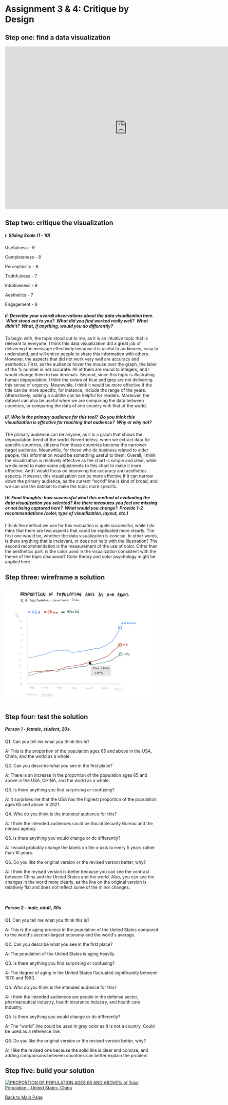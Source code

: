 # Assignment 3 & 4: Critique by Design

## Step one: find a data visualization
<iframe src="https://data.worldbank.org/share/widget?indicators=SP.POP.65UP.TO.ZS" width='800' height='533' frameBorder='0' scrolling="no" ></iframe>


## Step two: critique the visualization

##### I. Sliding Scale (1 - 10)
Usefulness - 9

Completeness - 8

Perceptibility - 8

Truthfulness - 7

Intuitiveness - 9

Aesthetics - 7

Engagement - 9

##### II. Describe your overall observations about the data visualization here.  What stood out to you?  What did you find worked really well?  What didn't?  What, if anything, would you do differently?  

To begin with, the topic stood out to me, as it is an intuitive topic that is relevant to everyone. I think this data visualization did a great job of delivering the message effectively because it is useful to audiences, easy to understand, and will entice people to share this information with others. However, the aspects that did not work very well are accuracy and aesthetics. First, as the audience hover the mouse over the graph, the label of the % number is not accurate. All of them are round to integers, and I would change them to two decimals. Second, since this topic is illustrating human depopulation, I think the colors of blue and grey are not delivering this sense of urgency. Meanwhile, I think it would be more effective if the title can be more specific, for instance, include the range of the years. Alternatively, adding a subtitle can be helpful for readers. Moreover, the dataset can also be useful when we are comparing the data between countries, or comparing the data of one country with that of the world.

##### III. Who is the primary audience for this tool?  Do you think this visualization is effective for reaching that audience?  Why or why not?

The primary audience can be anyone, as it is a graph that shows the depopulation trend of the world. Nevertheless, when we extract data for specific countries, citizens from those countries become the narrower target audience. Meanwhile, for those who do business related to elder people, this information would be something useful to them. Overall, I think the visualization is relatively effective as the chart is simple and clear, while we do need to make some adjustments to this chart to make it more effective. And I would focus on improving the accuracy and aesthetics aspects. However, this visualization can be more effective if it can narrow down the primary audience, as the current “world” line is kind of broad, and we can use the dataset to make the topic more specific.


##### IV. Final thoughts: how successful what this method at evaluating the data visualization you selected? Are there measures you feel are missing or not being captured here?  What would you change?  Provide 1-2 recommendations (color, type of visualization, layout, etc.)

I think the method we use for this evaluation is quite successful, while I do think that there are two aspects that could be explicated more clearly. The first one would be, whether the data visualization is concise. In other words, is there anything that is irrelevant, or does not help with the illustration? The second recommendation is the measurement of the use of color. Other than the aesthetics part, is the color used in the visualization consistent with the theme of the topic discussed? Color theory and color psychology might be applied here.


## Step three: wireframe a solution

![alt text](images/population_sketch.JPG)

## Step four: test the solution

##### Person 1 - female, student, 20s

Q1. Can you tell me what you think this is?

A: This is the proportion of the population ages 65 and above in the USA, China, and the world as a whole.

Q2. Can you describe what you see in the first place?

A: There is an increase in the proportion of the population ages 65 and above in the USA, CHINA, and the world as a whole.

Q3. Is there anything you find surprising or confusing?

A: It surprises me that the USA has the highest proportion of the population ages 65 and above in 2021.

Q4. Who do you think is the intended audience for this?

A: I think the intended audiences could be Social Security Bureau and the census agency.

Q5. Is there anything you would change or do differently?

A: I would probably change the labels on the x-axis to every 5 years rather than 10 years.

Q6. Do you like the original version or the revised version better, why?

A: I think the revised version is better because you can see the contrast between China and the United States and the world. Also, you can see the changes in the world more clearly, as the line on the original version is relatively flat and does not reflect some of the minor changes.

<br/>

##### Person 2 - male, adult, 30s

Q1. Can you tell me what you think this is?

A: This is the aging process in the population of the United States compared to the world's second-largest economy and the world's average.

Q2. Can you describe what you see in the first place?

A: The population of the United States is aging heavily.

Q3. Is there anything you find surprising or confusing?

A: The degree of aging in the United States fluctuated significantly between 1970 and 1990.

Q4. Who do you think is the intended audience for this?

A: I think the intended audiences are people in the defense sector, pharmaceutical industry, health insurance industry, and health care industry.

Q5. Is there anything you would change or do differently?

A: The “world” line could be used in grey color as it is not a country. Could be used as a reference line.

Q6. Do you like the original version or the revised version better, why?

A: I like the revised one because the solid line is clear and concise, and adding comparisons between countries can better explain the problem.



## Step five: build your solution

<div class='tableauPlaceholder' id='viz1668654495606' style='position: relative'><noscript><a href='#'><img alt='PROPORTION OF POPULATION AGES 65 AND ABOVE% of Total Population - United States, China ' src='https:&#47;&#47;public.tableau.com&#47;static&#47;images&#47;pr&#47;proportion_16686544770030&#47;Sheet1&#47;1_rss.png' style='border: none' /></a></noscript><object class='tableauViz'  style='display:none;'><param name='host_url' value='https%3A%2F%2Fpublic.tableau.com%2F' /> <param name='embed_code_version' value='3' /> <param name='site_root' value='' /><param name='name' value='proportion_16686544770030&#47;Sheet1' /><param name='tabs' value='no' /><param name='toolbar' value='yes' /><param name='static_image' value='https:&#47;&#47;public.tableau.com&#47;static&#47;images&#47;pr&#47;proportion_16686544770030&#47;Sheet1&#47;1.png' /> <param name='animate_transition' value='yes' /><param name='display_static_image' value='yes' /><param name='display_spinner' value='yes' /><param name='display_overlay' value='yes' /><param name='display_count' value='yes' /><param name='language' value='en-US' /><param name='filter' value='publish=yes' /></object></div>                

<script type='text/javascript'>                    
  var divElement = document.getElementById('viz1668654495606');                    
  var vizElement = divElement.getElementsByTagName('object')[0];                    
  vizElement.style.width='100%';vizElement.style.height=(divElement.offsetWidth*0.75)+'px';                    
  var scriptElement = document.createElement('script');                    
  scriptElement.src = 'https://public.tableau.com/javascripts/api/viz_v1.js';                    
  vizElement.parentNode.insertBefore(scriptElement, vizElement);                
</script>




[Back to Main Page](/README.md)
